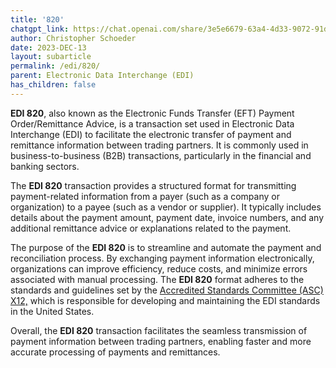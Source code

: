 ```yaml
---
title: '820'
chatgpt_link: https://chat.openai.com/share/3e5e6679-63a4-4d33-9072-91d20a002c6d
author: Christopher Schoeder
date: 2023-DEC-13
layout: subarticle
permalink: /edi/820/
parent: Electronic Data Interchange (EDI)
has_children: false
---
```


**EDI 820**, also known as the Electronic Funds Transfer (EFT) Payment Order/Remittance Advice, is a transaction set used in Electronic Data Interchange (EDI) to facilitate the electronic transfer of payment and remittance information between trading partners. It is commonly used in business-to-business (B2B) transactions, particularly in the financial and banking sectors.

The **EDI 820** transaction provides a structured format for transmitting payment-related information from a payer (such as a company or organization) to a payee (such as a vendor or supplier). It typically includes details about the payment amount, payment date, invoice numbers, and any additional remittance advice or explanations related to the payment.

The purpose of the **EDI 820** is to streamline and automate the payment and reconciliation process. By exchanging payment information electronically, organizations can improve efficiency, reduce costs, and minimize errors associated with manual processing. The **EDI 820** format adheres to the standards and guidelines set by the <a href="https://x12.org/" rel="nofollow" target="_blank">Accredited Standards Committee (ASC) X12,</a> which is responsible for developing and maintaining the EDI standards in the United States.

Overall, the **EDI 820** transaction facilitates the seamless transmission of payment information between trading partners, enabling faster and more accurate processing of payments and remittances.
